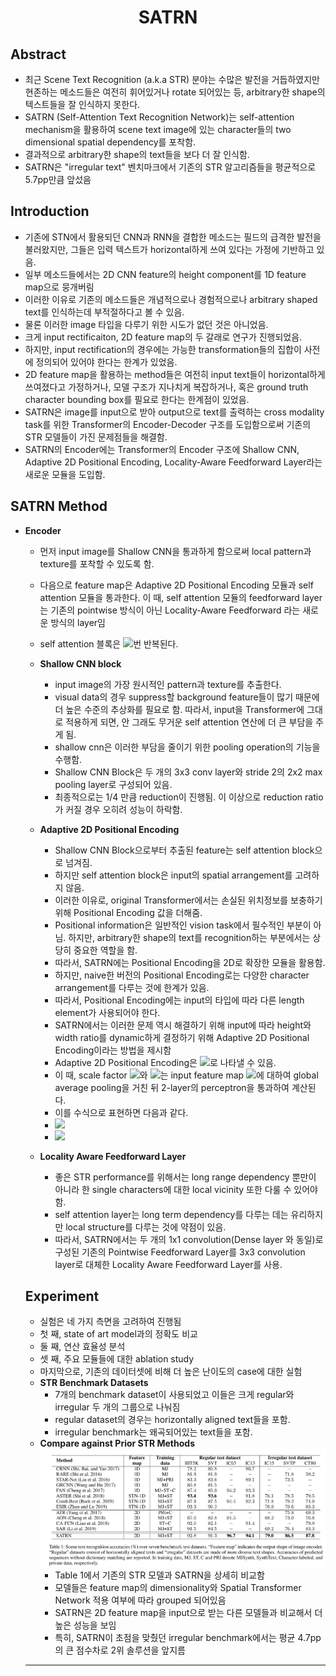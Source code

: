 # <center>**SATRN**</center>

## Abstract
* 최근 Scene Text Recognition (a.k.a STR) 분야는 수많은 발전을 거듭하였지만 현존하는 메소드들은 여전히 휘어있거나 rotate 되어있는 등, arbitrary한 shape의 텍스트들을 잘 인식하지 못한다.
* SATRN (Self-Attention Text Recognition Network)는 self-attention mechanism을 활용하여 scene text image에 있는 character들의 two dimensional spatial dependency를 포착함.
* 결과적으로 arbitrary한 shape의 text들을 보다 더 잘 인식함.
* SATRN은 "irregular text" 벤치마크에서 기존의 STR 알고리즘들을 평균적으로 5.7pp만큼 앞섰음

## Introduction
* 기존에 STN에서 활용되던 CNN과 RNN을 결합한 메소드는 필드의 급격한 발전을 불러왔지만, 그들은 입력 텍스트가 horizontal하게 쓰여 있다는 가정에 기반하고 있음.
* 일부 메소드들에서는 2D CNN feature의 height component를 1D feature map으로 뭉개버림
* 이러한 이유로 기존의 메소드들은 개념적으로나 경험적으로나 arbitrary shaped text를 인식하는데 부적절하다고 볼 수 있음.
* 물론 이러한 image 타입을 다루기 위한 시도가 없던 것은 아니었음. 
* 크게 input rectificaiton, 2D feature map의 두 갈래로 연구가 진행되었음.
* 하지만, input rectification의 경우에는 가능한 transformation들의 집합이 사전에 정의되어 있어야 한다는 한계가 있었음.
* 2D feature map을 활용하는 method들은 여전히 input text들이 horizontal하게 쓰여졌다고 가정하거나, 모델 구조가 지나치게 복잡하거나, 혹은 ground truth character bounding box를 필요로 한다는 한계점이 있었음.
* SATRN은 image를 input으로 받아 output으로 text를 출력하는 cross modality task를 위한 Transformer의 Encoder-Decoder 구조를 도입함으로써 기존의 STR 모델들이 가진 문제점들을 해결함.
* SATRN의 Encoder에는 Transformer의 Encoder 구조에 Shallow CNN, Adaptive 2D Positional Encoding, Locality-Aware Feedforward Layer라는 새로운 모듈을 도입함.
  

## SATRN Method
* **Encoder**
  * 먼저 input image를 Shallow CNN을 통과하게 함으로써 local pattern과 texture를 포착할 수 있도록 함.
  * 다음으로 feature map은 Adaptive 2D Positional Encoding 모듈과 self attention 모듈을 통과한다. 이 때, self attention 모듈의 feedforward layer는 기존의 pointwise 방식이 아닌 Locality-Aware Feedforward 라는 새로운 방식의 layer임
  * self attention 블록은 <img src="https://render.githubusercontent.com/render/math?math=N_e">번 반복된다.

  * **Shallow CNN block**
    * input image의 가장 원시적인 pattern과 texture를 추출한다.
    * visual data의 경우 suppress할 background feature들이 많기 때문에 더 높은 수준의 추상화를 필요로 함. 따라서, input을 Transformer에 그대로 적용하게 되면, 안 그래도 무거운 self attention 연산에 더 큰 부담을 주게 됨. 
    * shallow cnn은 이러한 부담을 줄이기 위한 pooling operation의 기능을 수행함.
    * Shallow CNN Block은 두 개의 3x3 conv layer와 stride 2의 2x2 max pooling layer로 구성되어 있음.
    * 최종적으로는 1/4 만큼 reduction이 진행됨. 이 이상으로 reduction ratio가 커질 경우 오히려 성능이 하락함.

  * **Adaptive 2D Positional Encoding**
    * Shallow CNN Block으로부터 추출된 feature는 self attention block으로 넘겨짐.
    * 하지만 self attention block은 input의 spatial arrangement를 고려하지 않음.
    * 이러한 이유로, original Transformer에서는 손실된 위치정보를 보충하기 위해 Positional Encoding 값을 더해줌.
    * Positional information은 일반적인 vision task에서 필수적인 부분이 아님. 하지만, arbitrary한 shape의 text를 recognition하는 부분에서는 상당히 중요한 역할을 함.
    * 따라서, SATRN에는 Positional Encoding을 2D로 확장한 모듈을 활용함.
    * 하지만, naive한 버전의 Positional Encoding로는 다양한 character arrangement를 다루는 것에 한계가 있음.
    * 따라서, Positional Encoding에는 input의 타입에 따라 다른 length element가 사용되어야 한다.
    * SATRN에서는 이러한 문제 역시 해결하기 위해 input에 따라 height와 width ratio를 dynamic하게 결정하기 위해 Adaptive 2D Positional Encoding이라는 방법을 제시함
    * Adaptive 2D Positional Encoding은 <img src="https://render.githubusercontent.com/render/math?math=\mathbf{p}_{hw} = \alpha(\mathbf{E})\mathbf{p}_h^{sinu} + \beta(\mathbf{E})\mathbf{p}_w^{sinu}">로 나타낼 수 있음.
    * 이 때, scale factor <img src="https://render.githubusercontent.com/render/math?math=\alpha(\mathbf{E})">와 <img src="https://render.githubusercontent.com/render/math?math=\beta(\mathbf{E})">는 input feature map <img src="https://render.githubusercontent.com/render/math?math=\mathbf{E}">에 대하여 global average pooling을 거친 뒤 2-layer의 perceptron을 통과하여 계산된다.
    * 이를 수식으로 표현하면 다음과 같다.
    * <img src="https://render.githubusercontent.com/render/math?math=\alpha(\mathbf{E}) = sigmoid(max(0, \mathbf{g}(\mathbf{E})\mathbf{W}_1^h)\mathbf{W}_2^h)">
    * <img src="https://render.githubusercontent.com/render/math?math=\beta(\mathbf{E}) = sigmoid(max(0, \mathbf{g}(\mathbf{E})\mathbf{W}_1^w)\mathbf{W}_2^w)">

  * **Locality Aware Feedforward Layer**
    * 좋은 STR performance를 위해서는 long range dependency 뿐만이 아니라 한 single characters에 대한 local vicinity 또한 다룰 수 있어야 함.
    * self attention layer는 long term dependency를 다루는 데는 유리하지만 local structure를 다루는 것에 약점이 있음.
    * 따라서, SATRN에서는 두 개의 1x1 convolution(Dense layer 와 동일)로 구성된 기존의 Pointwise Feedforward Layer를 3x3 convolution layer로 대체한 Locality Aware Feedforward Layer를 사용.
  
  ## Experiment
  * 실험은 네 가지 측면을 고려하여 진행됨
  * 첫 째, state of art model과의 정확도 비교
  * 둘 째, 연산 효율성 분석
  * 셋 째, 주요 모듈들에 대한 ablation study
  * 마지막으로, 기존의 데이터셋에 비해 더 높은 난이도의 case에 대한 실험
  * **STR Benchmark Datasets**
    * 7개의 benchmark dataset이 사용되었고 이들은 크게 regular와 irregular 두 개의 그룹으로 나눠짐
    * regular dataset의 경우는 horizontally aligned text들을 포함.
    * irregular benchmark는 왜곡되어있는 text들을 포함.
  * **Compare against Prior STR Methods**
      ![SATRN_experiment](./imgs/../.imgs/SATRN_experiment1.png)
    * Table 1에서 기존의 STR 모델과 SATRN을 상세히 비교함
    * 모델들은 feature map의 dimensionality와 Spatial Transformer Network 적용 여부에 따라 grouped 되어있음
    * SATRN은 2D feature map을 input으로 받는 다른 모델들과 비교해서 더 높은 성능을 보임
    * 특히, SATRN이 초점을 맞췄던 irregular benchmark에서는 평균 4.7pp의 큰 점수차로 2위 솔루션을 앞지름
  * **
